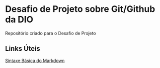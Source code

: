 # Desafio de Projeto sobre Git/Github da DIO
Repositório criado para o Desafio de Projeto

## Links Úteis
[Sintaxe Básica do Markdown](https://markdown.net.br/sintaxe-basica)
